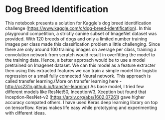 # Dog Breed Identification
This notebook presents a solution for Kaggle's dog breed identification challenge (https://www.kaggle.com/c/dog-breed-identification). 
In this playground competition, a strictly canine subset of ImageNet dataset was provided. With 120 breeds of dogs and only a limited number training images per class made this classification problem a little challenging. Since there are only around 100 training images on average per class, training a convolution network from scratch would result in overfitting the model to the training data. Hence, a better approach would be to use a model pretrained on Imagenet dataset. We can this model as a feature extracter then using this extracted features we can train a simple model like logistic regression or a small fully connected Neural network. This approach is called transfer learning.(More on transfer learning here - http://cs231n.github.io/transfer-learning) As base model, I tried few different models like ResNet50, InceptionV3, Xception but found that Inception-ResNet-v2 (https://arxiv.org/abs/1602.07261) gave higher accuracy compated others. I have used Keras deep learning library on top on tensorflow. Keras makes life easy while prototyping and experimenting with different ideas.
